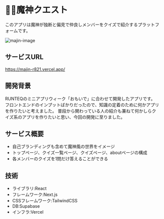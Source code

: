 # 🧀🐮魔神クエスト
このアプリは魔神が独断と偏見で仲良しメンバーをクイズで紹介するプラットフォームです。

![majin-image](https://github.com/user-attachments/assets/9fbbd777-5c41-488d-a550-bf8ca345af38)

## サービスURL
https://majin-r821.vercel.app/

## 開発背景
RUNTEQのミニアプリウィーク「おもいで」に合わせて開発したアプリです。
フロントエンドのインプットばかりだったので、知識の定着のために何かアプリを作りたいと考えました。
普段から関わっている人の紹介も兼ねて何かしらクイズ系のアプリを作りたいと思い、今回の開発に至りました。

## サービス概要
- 自己ブランディングも含めて魔神風の世界をイメージ
- トップページ、クイズ一覧ページ、クイズページ、aboutページの構成
- 各メンバーのクイズを1問だけ答えることができる

## 技術
- ライブラリ:React
- フレームワーク:Next.js
- CSSフレームワーク:TailwindCSS
- DB:Supabase
- インフラ:Vercel
